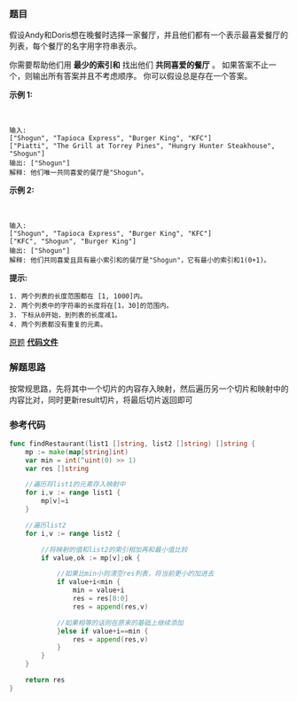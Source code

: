 ### 题目

假设Andy和Doris想在晚餐时选择一家餐厅，并且他们都有一个表示最喜爱餐厅的列表，每个餐厅的名字用字符串表示。

你需要帮助他们用 **最少的索引和** 找出他们 **共同喜爱的餐厅** 。 如果答案不止一个，则输出所有答案并且不考虑顺序。 你可以假设总是存在一个答案。

**示例 1:**


​    

    输入:
    ["Shogun", "Tapioca Express", "Burger King", "KFC"]
    ["Piatti", "The Grill at Torrey Pines", "Hungry Hunter Steakhouse", "Shogun"]
    输出: ["Shogun"]
    解释: 他们唯一共同喜爱的餐厅是"Shogun"。


**示例 2:**


​    

    输入:
    ["Shogun", "Tapioca Express", "Burger King", "KFC"]
    ["KFC", "Shogun", "Burger King"]
    输出: ["Shogun"]
    解释: 他们共同喜爱且具有最小索引和的餐厅是"Shogun"，它有最小的索引和1(0+1)。


**提示:**

    1. 两个列表的长度范围都在 [1, 1000]内。
    2. 两个列表中的字符串的长度将在[1，30]的范围内。
    3. 下标从0开始，到列表的长度减1。
    4. 两个列表都没有重复的元素。

[原题](https://leetcode-cn.com/problems/minimum-index-sum-of-two-lists/)    **[代码文件](https://github.com/LZH139/leetcode_Go/blob/master/note/HashTable/simple/599%2E%20Minimum%20Index%20Sum%20of%20Two%20Lists%2Emd)**

### 解题思路

按常规思路，先将其中一个切片的内容存入映射，然后遍历另一个切片和映射中的内容比对，同时更新result切片，将最后切片返回即可



### 参考代码

```go
func findRestaurant(list1 []string, list2 []string) []string {
	mp := make(map[string]int)
	var min = int(^uint(0) >> 1)
	var res []string

	//遍历将list1的元素存入映射中
	for i,v := range list1 {
		mp[v]=i
	}

	//遍历list2
	for i,v := range list2 {

		//将映射的值和list2的索引相加再和最小值比较
		if value,ok := mp[v];ok {

			//如果比min小则清空res列表，将当前更小的加进去
			if value+i<min {
				min = value+i
				res = res[0:0]
				res = append(res,v)

			//如果相等的话则在原来的基础上继续添加
			}else if value+i==min {
				res = append(res,v)
			}
		}
	}

	return res
}

```

